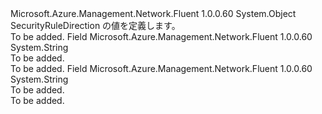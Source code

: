 <Type Name="SecurityRuleDirection" FullName="Microsoft.Azure.Management.Network.Fluent.Models.SecurityRuleDirection">
  <TypeSignature Language="C#" Value="public static class SecurityRuleDirection" />
  <TypeSignature Language="ILAsm" Value=".class public auto ansi abstract sealed beforefieldinit SecurityRuleDirection extends System.Object" />
  <TypeSignature Language="DocId" Value="T:Microsoft.Azure.Management.Network.Fluent.Models.SecurityRuleDirection" />
  <TypeSignature Language="VB.NET" Value="Public Class SecurityRuleDirection" />
  <TypeSignature Language="F#" Value="type SecurityRuleDirection = class" />
  <AssemblyInfo>
    <AssemblyName>Microsoft.Azure.Management.Network.Fluent</AssemblyName>
    <AssemblyVersion>1.0.0.60</AssemblyVersion>
  </AssemblyInfo>
  <Base>
    <BaseTypeName>System.Object</BaseTypeName>
  </Base>
  <Interfaces />
  <Docs>
    <summary>
            SecurityRuleDirection の値を定義します。
            </summary>
    <remarks>To be added.</remarks>
  </Docs>
  <Members>
    <Member MemberName="Inbound">
      <MemberSignature Language="C#" Value="public const string Inbound;" />
      <MemberSignature Language="ILAsm" Value=".field public static literal string Inbound" />
      <MemberSignature Language="DocId" Value="F:Microsoft.Azure.Management.Network.Fluent.Models.SecurityRuleDirection.Inbound" />
      <MemberSignature Language="VB.NET" Value="Public Const Inbound As String " />
      <MemberSignature Language="F#" Value="val mutable Inbound : string" Usage="Microsoft.Azure.Management.Network.Fluent.Models.SecurityRuleDirection.Inbound" />
      <MemberType>Field</MemberType>
      <AssemblyInfo>
        <AssemblyName>Microsoft.Azure.Management.Network.Fluent</AssemblyName>
        <AssemblyVersion>1.0.0.60</AssemblyVersion>
      </AssemblyInfo>
      <ReturnValue>
        <ReturnType>System.String</ReturnType>
      </ReturnValue>
      <Docs>
        <summary>To be added.</summary>
        <remarks>To be added.</remarks>
      </Docs>
    </Member>
    <Member MemberName="Outbound">
      <MemberSignature Language="C#" Value="public const string Outbound;" />
      <MemberSignature Language="ILAsm" Value=".field public static literal string Outbound" />
      <MemberSignature Language="DocId" Value="F:Microsoft.Azure.Management.Network.Fluent.Models.SecurityRuleDirection.Outbound" />
      <MemberSignature Language="VB.NET" Value="Public Const Outbound As String " />
      <MemberSignature Language="F#" Value="val mutable Outbound : string" Usage="Microsoft.Azure.Management.Network.Fluent.Models.SecurityRuleDirection.Outbound" />
      <MemberType>Field</MemberType>
      <AssemblyInfo>
        <AssemblyName>Microsoft.Azure.Management.Network.Fluent</AssemblyName>
        <AssemblyVersion>1.0.0.60</AssemblyVersion>
      </AssemblyInfo>
      <ReturnValue>
        <ReturnType>System.String</ReturnType>
      </ReturnValue>
      <Docs>
        <summary>To be added.</summary>
        <remarks>To be added.</remarks>
      </Docs>
    </Member>
  </Members>
</Type>